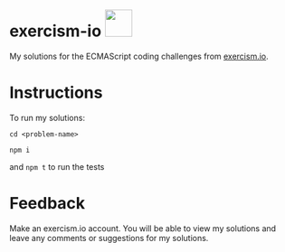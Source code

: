 # exercism-io  <img src="https://avatars2.githubusercontent.com/u/5624255?s=400&v=4" style="background-color:transparent" width="48">

My solutions for the ECMAScript coding challenges from [exercism.io](http://exercism.io/languages/ecmascript/about). 

# Instructions

To run my solutions:

```cd <problem-name>```

```npm i```

and ```npm t``` to run the tests

# Feedback

Make an exercism.io account. You will be able to view my solutions and leave any comments or suggestions for my solutions.
